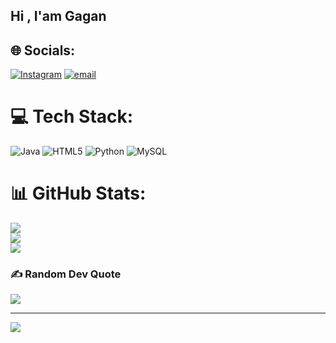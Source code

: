 ## Hi , I'am Gagan 

## 🌐 Socials:
[![Instagram](https://img.shields.io/badge/Instagram-%23E4405F.svg?logo=Instagram&logoColor=white)](https://instagram.com/https://www.instagram.com/gagan_gowda__k/?hl=en) [![email](https://img.shields.io/badge/Email-D14836?logo=gmail&logoColor=white)](mailto:tojix46@gmail.com) 

# 💻 Tech Stack:
![Java](https://img.shields.io/badge/java-%23ED8B00.svg?style=for-the-badge&logo=openjdk&logoColor=white) ![HTML5](https://img.shields.io/badge/html5-%23E34F26.svg?style=for-the-badge&logo=html5&logoColor=white) ![Python](https://img.shields.io/badge/python-3670A0?style=for-the-badge&logo=python&logoColor=ffdd54) ![MySQL](https://img.shields.io/badge/mysql-4479A1.svg?style=for-the-badge&logo=mysql&logoColor=white)
# 📊 GitHub Stats:
![](https://github-readme-stats.vercel.app/api?username=tojix-code&theme=merko&hide_border=false&include_all_commits=false&count_private=false)<br/>
![](https://nirzak-streak-stats.vercel.app/?user=tojix-code&theme=merko&hide_border=false)<br/>
![](https://github-readme-stats.vercel.app/api/top-langs/?username=tojix-code&theme=merko&hide_border=false&include_all_commits=false&count_private=false&layout=compact)

### ✍️ Random Dev Quote
![](https://quotes-github-readme.vercel.app/api?type=horizontal&theme=radical)

---
[![](https://visitcount.itsvg.in/api?id=tojix-code&icon=2&color=0)](https://visitcount.itsvg.in)

<!-- Proudly created with GPRM ( https://gprm.itsvg.in ) -->
